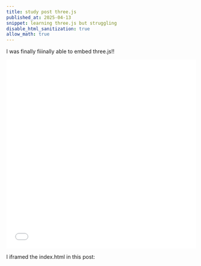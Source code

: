 ```yaml
---
title: study post three.js
published_at: 2025-04-13
snippet: learning three.js but struggling
disable_html_sanitization: true
allow_math: true
---
```


I was finally fiiinally able to embed three.js!! 
<iframe src="/three-demo/index.html" width="100%" height="500" style="border: none;"></iframe>

I iframed the index.html in this post:
